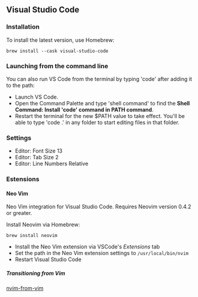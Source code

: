 ## Visual Studio Code

### Installation

To install the latest version, use Homebrew:

```
brew install --cask visual-studio-code
```

### Launching from the command line

You can also run VS Code from the terminal by typing 'code' after adding it to the path:

- Launch VS Code.
- Open the Command Palette and type 'shell command' to find the **Shell Command: Install 'code' command in PATH command**.
- Restart the terminal for the new $PATH value to take effect. You'll be able to type 'code .' in any folder to start editing files in that folder.

### Settings

- Editor: Font Size 13
- Editor: Tab Size 2
- Editor: Line Numbers Relative

### Estensions

#### Neo Vim

Neo Vim integration for Visual Studio Code. Requires Neovim version 0.4.2 or greater.

Install Neovim via Homebrew:

```
brew install neovim
```

- Install the Neo Vim extension via VSCode's _Extensions_ tab
- Set the path in the Neo Vim extension settings to `/usr/local/bin/nvim`
- Restart Visual Studio Code

##### Transitioning from Vim

[nvim-from-vim](https://neovim.io/doc/user/nvim.html#nvim-from-vim)

